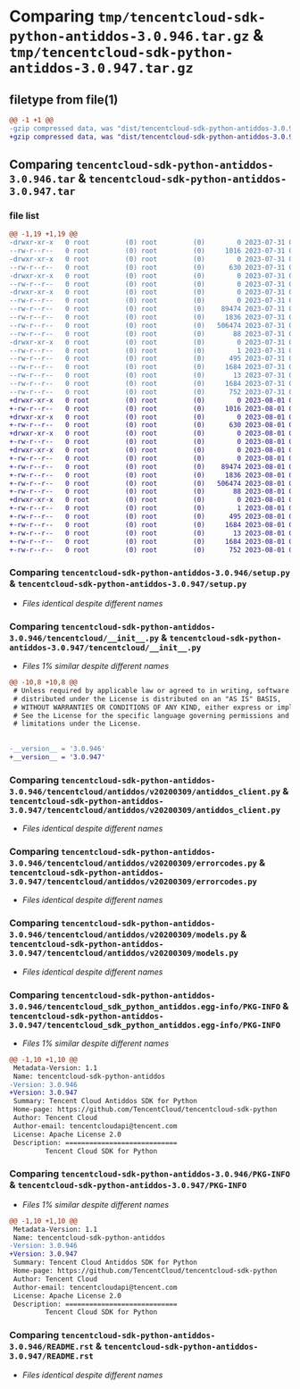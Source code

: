 # Comparing `tmp/tencentcloud-sdk-python-antiddos-3.0.946.tar.gz` & `tmp/tencentcloud-sdk-python-antiddos-3.0.947.tar.gz`

## filetype from file(1)

```diff
@@ -1 +1 @@
-gzip compressed data, was "dist/tencentcloud-sdk-python-antiddos-3.0.946.tar", last modified: Mon Jul 31 00:18:33 2023, max compression
+gzip compressed data, was "dist/tencentcloud-sdk-python-antiddos-3.0.947.tar", last modified: Tue Aug  1 00:18:43 2023, max compression
```

## Comparing `tencentcloud-sdk-python-antiddos-3.0.946.tar` & `tencentcloud-sdk-python-antiddos-3.0.947.tar`

### file list

```diff
@@ -1,19 +1,19 @@
-drwxr-xr-x   0 root         (0) root         (0)        0 2023-07-31 00:18:33.000000 tencentcloud-sdk-python-antiddos-3.0.946/
--rw-r--r--   0 root         (0) root         (0)     1016 2023-07-31 00:18:33.000000 tencentcloud-sdk-python-antiddos-3.0.946/setup.py
-drwxr-xr-x   0 root         (0) root         (0)        0 2023-07-31 00:18:33.000000 tencentcloud-sdk-python-antiddos-3.0.946/tencentcloud/
--rw-r--r--   0 root         (0) root         (0)      630 2023-07-31 00:18:33.000000 tencentcloud-sdk-python-antiddos-3.0.946/tencentcloud/__init__.py
-drwxr-xr-x   0 root         (0) root         (0)        0 2023-07-31 00:18:33.000000 tencentcloud-sdk-python-antiddos-3.0.946/tencentcloud/antiddos/
--rw-r--r--   0 root         (0) root         (0)        0 2023-07-31 00:18:33.000000 tencentcloud-sdk-python-antiddos-3.0.946/tencentcloud/antiddos/__init__.py
-drwxr-xr-x   0 root         (0) root         (0)        0 2023-07-31 00:18:33.000000 tencentcloud-sdk-python-antiddos-3.0.946/tencentcloud/antiddos/v20200309/
--rw-r--r--   0 root         (0) root         (0)        0 2023-07-31 00:18:33.000000 tencentcloud-sdk-python-antiddos-3.0.946/tencentcloud/antiddos/v20200309/__init__.py
--rw-r--r--   0 root         (0) root         (0)    89474 2023-07-31 00:18:33.000000 tencentcloud-sdk-python-antiddos-3.0.946/tencentcloud/antiddos/v20200309/antiddos_client.py
--rw-r--r--   0 root         (0) root         (0)     1836 2023-07-31 00:18:33.000000 tencentcloud-sdk-python-antiddos-3.0.946/tencentcloud/antiddos/v20200309/errorcodes.py
--rw-r--r--   0 root         (0) root         (0)   506474 2023-07-31 00:18:33.000000 tencentcloud-sdk-python-antiddos-3.0.946/tencentcloud/antiddos/v20200309/models.py
--rw-r--r--   0 root         (0) root         (0)       88 2023-07-31 00:18:33.000000 tencentcloud-sdk-python-antiddos-3.0.946/setup.cfg
-drwxr-xr-x   0 root         (0) root         (0)        0 2023-07-31 00:18:33.000000 tencentcloud-sdk-python-antiddos-3.0.946/tencentcloud_sdk_python_antiddos.egg-info/
--rw-r--r--   0 root         (0) root         (0)        1 2023-07-31 00:18:33.000000 tencentcloud-sdk-python-antiddos-3.0.946/tencentcloud_sdk_python_antiddos.egg-info/dependency_links.txt
--rw-r--r--   0 root         (0) root         (0)      495 2023-07-31 00:18:33.000000 tencentcloud-sdk-python-antiddos-3.0.946/tencentcloud_sdk_python_antiddos.egg-info/SOURCES.txt
--rw-r--r--   0 root         (0) root         (0)     1684 2023-07-31 00:18:33.000000 tencentcloud-sdk-python-antiddos-3.0.946/tencentcloud_sdk_python_antiddos.egg-info/PKG-INFO
--rw-r--r--   0 root         (0) root         (0)       13 2023-07-31 00:18:33.000000 tencentcloud-sdk-python-antiddos-3.0.946/tencentcloud_sdk_python_antiddos.egg-info/top_level.txt
--rw-r--r--   0 root         (0) root         (0)     1684 2023-07-31 00:18:33.000000 tencentcloud-sdk-python-antiddos-3.0.946/PKG-INFO
--rw-r--r--   0 root         (0) root         (0)      752 2023-07-31 00:18:33.000000 tencentcloud-sdk-python-antiddos-3.0.946/README.rst
+drwxr-xr-x   0 root         (0) root         (0)        0 2023-08-01 00:18:43.000000 tencentcloud-sdk-python-antiddos-3.0.947/
+-rw-r--r--   0 root         (0) root         (0)     1016 2023-08-01 00:18:43.000000 tencentcloud-sdk-python-antiddos-3.0.947/setup.py
+drwxr-xr-x   0 root         (0) root         (0)        0 2023-08-01 00:18:43.000000 tencentcloud-sdk-python-antiddos-3.0.947/tencentcloud/
+-rw-r--r--   0 root         (0) root         (0)      630 2023-08-01 00:18:43.000000 tencentcloud-sdk-python-antiddos-3.0.947/tencentcloud/__init__.py
+drwxr-xr-x   0 root         (0) root         (0)        0 2023-08-01 00:18:43.000000 tencentcloud-sdk-python-antiddos-3.0.947/tencentcloud/antiddos/
+-rw-r--r--   0 root         (0) root         (0)        0 2023-08-01 00:18:43.000000 tencentcloud-sdk-python-antiddos-3.0.947/tencentcloud/antiddos/__init__.py
+drwxr-xr-x   0 root         (0) root         (0)        0 2023-08-01 00:18:43.000000 tencentcloud-sdk-python-antiddos-3.0.947/tencentcloud/antiddos/v20200309/
+-rw-r--r--   0 root         (0) root         (0)        0 2023-08-01 00:18:43.000000 tencentcloud-sdk-python-antiddos-3.0.947/tencentcloud/antiddos/v20200309/__init__.py
+-rw-r--r--   0 root         (0) root         (0)    89474 2023-08-01 00:18:43.000000 tencentcloud-sdk-python-antiddos-3.0.947/tencentcloud/antiddos/v20200309/antiddos_client.py
+-rw-r--r--   0 root         (0) root         (0)     1836 2023-08-01 00:18:43.000000 tencentcloud-sdk-python-antiddos-3.0.947/tencentcloud/antiddos/v20200309/errorcodes.py
+-rw-r--r--   0 root         (0) root         (0)   506474 2023-08-01 00:18:43.000000 tencentcloud-sdk-python-antiddos-3.0.947/tencentcloud/antiddos/v20200309/models.py
+-rw-r--r--   0 root         (0) root         (0)       88 2023-08-01 00:18:43.000000 tencentcloud-sdk-python-antiddos-3.0.947/setup.cfg
+drwxr-xr-x   0 root         (0) root         (0)        0 2023-08-01 00:18:43.000000 tencentcloud-sdk-python-antiddos-3.0.947/tencentcloud_sdk_python_antiddos.egg-info/
+-rw-r--r--   0 root         (0) root         (0)        1 2023-08-01 00:18:43.000000 tencentcloud-sdk-python-antiddos-3.0.947/tencentcloud_sdk_python_antiddos.egg-info/dependency_links.txt
+-rw-r--r--   0 root         (0) root         (0)      495 2023-08-01 00:18:43.000000 tencentcloud-sdk-python-antiddos-3.0.947/tencentcloud_sdk_python_antiddos.egg-info/SOURCES.txt
+-rw-r--r--   0 root         (0) root         (0)     1684 2023-08-01 00:18:43.000000 tencentcloud-sdk-python-antiddos-3.0.947/tencentcloud_sdk_python_antiddos.egg-info/PKG-INFO
+-rw-r--r--   0 root         (0) root         (0)       13 2023-08-01 00:18:43.000000 tencentcloud-sdk-python-antiddos-3.0.947/tencentcloud_sdk_python_antiddos.egg-info/top_level.txt
+-rw-r--r--   0 root         (0) root         (0)     1684 2023-08-01 00:18:43.000000 tencentcloud-sdk-python-antiddos-3.0.947/PKG-INFO
+-rw-r--r--   0 root         (0) root         (0)      752 2023-08-01 00:18:43.000000 tencentcloud-sdk-python-antiddos-3.0.947/README.rst
```

### Comparing `tencentcloud-sdk-python-antiddos-3.0.946/setup.py` & `tencentcloud-sdk-python-antiddos-3.0.947/setup.py`

 * *Files identical despite different names*

### Comparing `tencentcloud-sdk-python-antiddos-3.0.946/tencentcloud/__init__.py` & `tencentcloud-sdk-python-antiddos-3.0.947/tencentcloud/__init__.py`

 * *Files 1% similar despite different names*

```diff
@@ -10,8 +10,8 @@
 # Unless required by applicable law or agreed to in writing, software
 # distributed under the License is distributed on an "AS IS" BASIS,
 # WITHOUT WARRANTIES OR CONDITIONS OF ANY KIND, either express or implied.
 # See the License for the specific language governing permissions and
 # limitations under the License.
 
 
-__version__ = '3.0.946'
+__version__ = '3.0.947'
```

### Comparing `tencentcloud-sdk-python-antiddos-3.0.946/tencentcloud/antiddos/v20200309/antiddos_client.py` & `tencentcloud-sdk-python-antiddos-3.0.947/tencentcloud/antiddos/v20200309/antiddos_client.py`

 * *Files identical despite different names*

### Comparing `tencentcloud-sdk-python-antiddos-3.0.946/tencentcloud/antiddos/v20200309/errorcodes.py` & `tencentcloud-sdk-python-antiddos-3.0.947/tencentcloud/antiddos/v20200309/errorcodes.py`

 * *Files identical despite different names*

### Comparing `tencentcloud-sdk-python-antiddos-3.0.946/tencentcloud/antiddos/v20200309/models.py` & `tencentcloud-sdk-python-antiddos-3.0.947/tencentcloud/antiddos/v20200309/models.py`

 * *Files identical despite different names*

### Comparing `tencentcloud-sdk-python-antiddos-3.0.946/tencentcloud_sdk_python_antiddos.egg-info/PKG-INFO` & `tencentcloud-sdk-python-antiddos-3.0.947/tencentcloud_sdk_python_antiddos.egg-info/PKG-INFO`

 * *Files 1% similar despite different names*

```diff
@@ -1,10 +1,10 @@
 Metadata-Version: 1.1
 Name: tencentcloud-sdk-python-antiddos
-Version: 3.0.946
+Version: 3.0.947
 Summary: Tencent Cloud Antiddos SDK for Python
 Home-page: https://github.com/TencentCloud/tencentcloud-sdk-python
 Author: Tencent Cloud
 Author-email: tencentcloudapi@tencent.com
 License: Apache License 2.0
 Description: ============================
         Tencent Cloud SDK for Python
```

### Comparing `tencentcloud-sdk-python-antiddos-3.0.946/PKG-INFO` & `tencentcloud-sdk-python-antiddos-3.0.947/PKG-INFO`

 * *Files 1% similar despite different names*

```diff
@@ -1,10 +1,10 @@
 Metadata-Version: 1.1
 Name: tencentcloud-sdk-python-antiddos
-Version: 3.0.946
+Version: 3.0.947
 Summary: Tencent Cloud Antiddos SDK for Python
 Home-page: https://github.com/TencentCloud/tencentcloud-sdk-python
 Author: Tencent Cloud
 Author-email: tencentcloudapi@tencent.com
 License: Apache License 2.0
 Description: ============================
         Tencent Cloud SDK for Python
```

### Comparing `tencentcloud-sdk-python-antiddos-3.0.946/README.rst` & `tencentcloud-sdk-python-antiddos-3.0.947/README.rst`

 * *Files identical despite different names*

